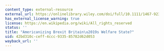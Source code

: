```yaml
---
content_type: external-resource
external_url: https://onlinelibrary.wiley.com/doi/full/10.1111/1467-923X.12616
has_external_license_warning: true
license: https://en.wikipedia.org/wiki/All_rights_reserved
status: ''
title: "Americanizing Brexit Britain\u2019s Welfare State?"
uid: 42bd310c-ceff-4ccc-9335-85782d62d053
wayback_url: ''
---
```

